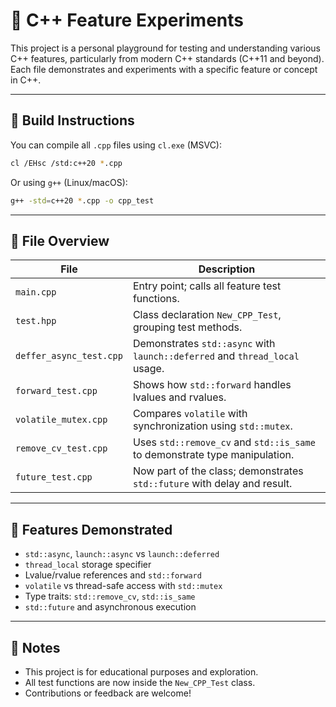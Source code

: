 # 📘 C++ Feature Experiments

This project is a personal playground for testing and understanding various C++ features, particularly from modern C++ standards (C++11 and beyond). Each file demonstrates and experiments with a specific feature or concept in C++.

---

## 🔧 Build Instructions

You can compile all `.cpp` files using `cl.exe` (MSVC):

```sh
cl /EHsc /std:c++20 *.cpp
```

Or using `g++` (Linux/macOS):

```sh
g++ -std=c++20 *.cpp -o cpp_test
```

---

## 📂 File Overview

| File                   | Description                                                                 |
|------------------------|-----------------------------------------------------------------------------|
| `main.cpp`             | Entry point; calls all feature test functions.                              |
| `test.hpp`             | Class declaration `New_CPP_Test`, grouping test methods.                    |
| `deffer_async_test.cpp`| Demonstrates `std::async` with `launch::deferred` and `thread_local` usage. |
| `forward_test.cpp`     | Shows how `std::forward` handles lvalues and rvalues.                       |
| `volatile_mutex.cpp`   | Compares `volatile` with synchronization using `std::mutex`.                |
| `remove_cv_test.cpp`   | Uses `std::remove_cv` and `std::is_same` to demonstrate type manipulation.  |
| `future_test.cpp`      | Now part of the class; demonstrates `std::future` with delay and result.    |

---

## 🧪 Features Demonstrated

- `std::async`, `launch::async` vs `launch::deferred`
- `thread_local` storage specifier
- Lvalue/rvalue references and `std::forward`
- `volatile` vs thread-safe access with `std::mutex`
- Type traits: `std::remove_cv`, `std::is_same`
- `std::future` and asynchronous execution

---

## 📌 Notes

- This project is for educational purposes and exploration.
- All test functions are now inside the `New_CPP_Test` class.
- Contributions or feedback are welcome!